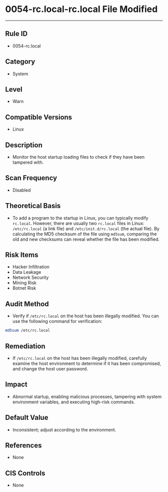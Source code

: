 # 0054-rc.local-rc.local File Modified
---

## Rule ID

- 0054-rc.local


## Category

- System


## Level

- Warn


## Compatible Versions

- Linux


## Description

- Monitor the host startup loading files to check if they have been tampered with.


## Scan Frequency

- Disabled


## Theoretical Basis

- To add a program to the startup in Linux, you can typically modify `rc.local`. However, there are usually two `rc.local` files in Linux: `/etc/rc.local` (a link file) and `/etc/init.d/rc.local` (the actual file). By calculating the MD5 checksum of the file using `md5sum`, comparing the old and new checksums can reveal whether the file has been modified.


## Risk Items

- Hacker Infiltration
- Data Leakage
- Network Security
- Mining Risk
- Botnet Risk


## Audit Method

- Verify if `/etc/rc.local` on the host has been illegally modified. You can use the following command for verification:
```bash
md5sum /etc/rc.local
```


## Remediation

- If `/etc/rc.local` on the host has been illegally modified, carefully examine the host environment to determine if it has been compromised, and change the host user password.


## Impact

- Abnormal startup, enabling malicious processes, tampering with system environment variables, and executing high-risk commands.


## Default Value

- Inconsistent; adjust according to the environment.


## References

- None


## CIS Controls

- None